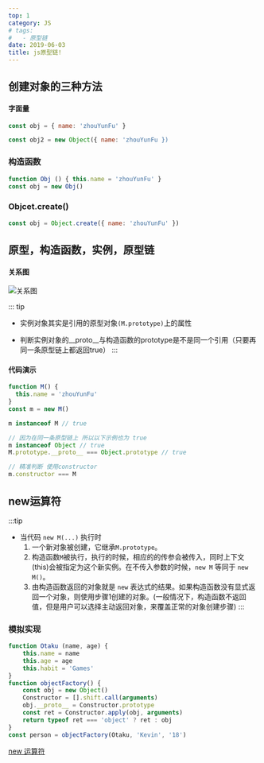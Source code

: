 ```yaml
---
top: 1
category: JS
# tags:
#   - 原型链
date: 2019-06-03
title: js原型链!
---
```

## 创建对象的三种方法

#### 字面量
```js
const obj = { name: 'zhouYunFu' }

const obj2 = new Object({ name: 'zhouYunFu })
```

### 构造函数
```js
function Obj () { this.name = 'zhouYunFu' }
const obj = new Obj()
```


### Objcet.create()
```js
const obj = Object.create({ name: 'zhouYunFu' })
```


## 原型，构造函数，实例，原型链

#### 关系图
![关系图](https://ae01.alicdn.com/kf/HTB1RIvPKFzqK1RjSZFo762fcXXaU.png)

::: tip
 - 实例对象其实是引用的原型对象`(M.prototype)`上的属性

 - 判断实例对象的__proto__与构造函数的prototype是不是同一个引用（只要再同一条原型链上都返回true）
:::

#### 代码演示
```js
function M() {
  this.name = 'zhouYunFu'
}
const m = new M()

m instanceof M // true

// 因为在同一条原型链上 所以以下示例也为 true
m instanceof Object // true
M.prototype.__proto__ === Object.prototype // true

// 精准判断 使用constructor
m.constructor === M 
```

## new运算符
:::tip
- 当代码 `new M(...)` 执行时
    1. 一个新对象被创建，它继承`M.prototype`。
    2. 构造函数`M`被执行，执行的时候，相应的的传参会被传入，同时上下文(this)会被指定为这个新实例。在不传入参数的时候，`new M` 等同于 `new M()`。
    3. 由构造函数返回的对象就是 `new` 表达式的结果。如果构造函数没有显式返回一个对象，则使用步骤1创建的对象。(一般情况下，构造函数不返回值，但是用户可以选择主动返回对象，来覆盖正常的对象创建步骤)
:::

### 模拟实现
```js 
function Otaku (name, age) {
    this.name = name
    this.age = age
    this.habit = 'Games'
}
function objectFactory() {
    const obj = new Object()
    Constructor = [].shift.call(arguments)
    obj.__proto__ = Constructor.prototype
    const ret = Constructor.apply(obj, arguments)
    return typeof ret === 'object' ? ret : obj
}
const person = objectFactory(Otaku, 'Kevin', '18')
```
[new 运算符](https://developer.mozilla.org/zh-CN/docs/Web/JavaScript/Reference/Operators/new)